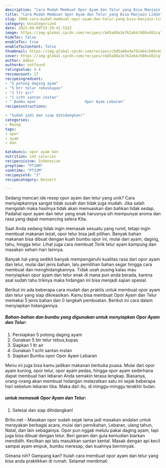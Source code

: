 ```yaml
---
description: "Cara Mudah Membuat Opor Ayam dan Telur yang Bisa Manjain Lidah"
title: "Cara Mudah Membuat Opor Ayam dan Telur yang Bisa Manjain Lidah"
slug: 2008-cara-mudah-membuat-opor-ayam-dan-telur-yang-bisa-manjain-lidah
category: Uncategorized
date: 2022-04-09T15:29:41.532Z
image: https://img-global.cpcdn.com/recipes/cbd5a88a3e762a64/680x482cq70/opor-ayam-dan-telur-foto-resep-utama.jpg
hideToc: false
enableToc: true
enableTocContent: false
thumbnail: https://img-global.cpcdn.com/recipes/cbd5a88a3e762a64/680x482cq70/opor-ayam-dan-telur-foto-resep-utama.jpg
cover: https://img-global.cpcdn.com/recipes/cbd5a88a3e762a64/680x482cq70/opor-ayam-dan-telur-foto-resep-utama.jpg
author: Admin
authorAv: notfound
ratingvalue: 4.4
reviewcount: 17
recipeingredient:
- "5 potong daging ayam"
- "5 btr telur rebuskupas"
- "1 ltr air"
- "1 scht santan instan"
- " Bumbu opor                      Opor Ayam Lebaran"
recipeinstructions:

- "Sudah jadi dan siap dihidangkan!"
categories:
- Resep
tags:
- opor
- ayam
- dan

katakunci: opor ayam dan 
nutrition: 143 calories
recipecuisine: Indonesian
preptime: "PT16M"
cooktime: "PT33M"
recipeyield: "3"
recipecategory: Dessert

---
```





Sedang mencari ide resep opor ayam dan telur yang unik? Cara menyiapkannya sangat tidak susah dan tidak juga mudah. Jika salah mengolah maka hasilnya tidak akan memuaskan dan bahkan tidak sedap. Padahal opor ayam dan telur yang enak harusnya sih mempunyai aroma dan rasa yang dapat memancing selera Kita.





Saat Anda sedang tidak ingin memasak sesuatu yang rumit, tetapi ingin membuat makanan lezat, opor telur bisa jadi pilihan. Banyak bahan makanan bisa dibuat dengan kuah bumbu opor ini, mulai dari ayam, daging, tahu, hingga telur. Lihat juga cara membuat Terik telur ayam kampung dan masakan sehari-hari lainnya.

Banyak hal yang sedikit banyak mempengaruhi kualitas rasa dari opor ayam dan telur, mulai dari jenis bahan, lalu pemilihan bahan segar hingga cara membuat dan menghidangkannya. Tidak usah pusing kalau mau menyiapkan opor ayam dan telur enak di mana pun anda berada, karena asal sudah tahu triknya maka hidangan ini bisa menjadi sajian spesial.






Berikut ini ada beberapa cara mudah dan praktis untuk membuat opor ayam dan telur yang siap dikreasikan. Kamu bisa membuat Opor Ayam dan Telur memakai 5 jenis bahan dan 0 langkah pembuatan. Berikut ini cara dalam menyiapkan hidangannya.

<!--inarticleads1-->

##### Bahan-bahan dan bumbu yang digunakan untuk menyiapkan Opor Ayam dan Telur:

1. Persiapkan 5 potong daging ayam
1. Gunakan 5 btr telur rebus,kupas
1. Siapkan 1 ltr air
1. Gunakan 1 scht santan instan
1. Siapkan  Bumbu opor                      Opor Ayam Lebaran


Menu ini juga bisa kamu jadikan makanan berbuka puasa. Mulai dari opor ayam kuning, opor telur, opor ayam pedas, hingga opor ayam sederhana dapat membuat hari lebaran Anda semakin terasa lengkap. Biasanya, orang-orang akan membuat hidangan melezatkan satu ini sejak beberapa hari sebelum lebaran tiba. Maka dari itu, di minggu-minggu terakhir bulan. 

<!--inarticleads2-->

#####  untuk memasak Opor Ayam dan Telur:


1. Selesai dan siap dihidangkan!

Brilio.net - Masakan opor sudah sejak lama jadi masakan andalan untuk merayakan berbagai acara, mulai dari pernikahan, Lebaran, ulang tahun, Natal, dan lain sebagainya. Opor pun nggak melulu pakai daging ayam, tapi juga bisa dibuat dengan telur. Beri garam dan gula kemudian biarkan mendidih. Kecilkan api lalu masukkan santan kental. Masak dengan api kecil sampai ayam empuk, bumbu meresap, dan kuahnya berminyak. 

Gimana nih? Gampang kan? Itulah cara membuat opor ayam dan telur yang bisa anda praktikkan di rumah. Selamat menikmati
